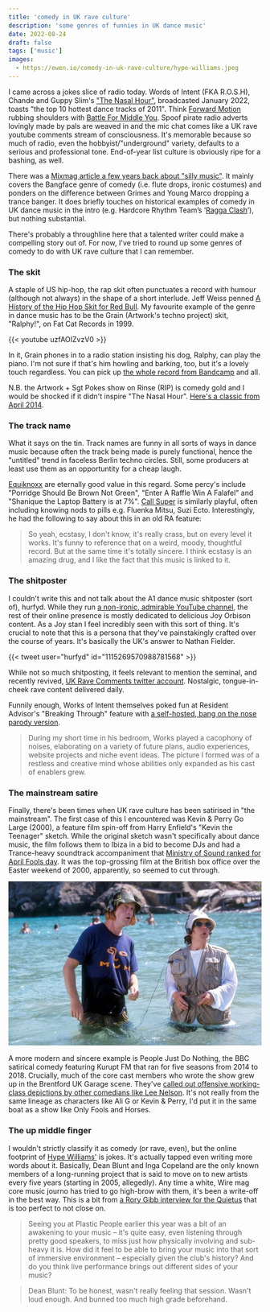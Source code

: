 ```yaml
---
title: 'comedy in UK rave culture'
description: 'some genres of funnies in UK dance music'
date: 2022-08-24
draft: false
tags: ['music']
images:
  - https://ewen.io/comedy-in-uk-rave-culture/hype-williams.jpeg
---
```


I came across a jokes slice of radio today. Words of Intent (FKA R.O.S.H),
Chande and Guppy Slim's
["The Nasal Hour"](https://soundcloud.com/balamii/the-nasal-hour-w-works-of-intent-chande-guppy-slim-january-2022),
broadcasted January 2022, toasts "the top 10 hottest dance tracks of 2011".
Think
[Forward Motion](https://www.youtube.com/watch?v=1yD2uhjQqsI&ab_channel=RECORDOirelles)
rubbing shoulders with
[Battle For Middle You](https://www.youtube.com/watch?v=aLqWjUWGYFA&ab_channel=TedHartkamp).
Spoof pirate radio adverts lovingly made by pals are weaved in and the mic chat
comes like a UK rave youtube comments stream of consciousness. It's memorable
because so much of radio, even the hobbyist/"underground" variety, defaults to a
serious and professional tone. End-of-year list culture is obviously ripe for a
bashing, as well.

There was a
[Mixmag article a few years back about "silly music"](https://mixmag.net/feature/silly-music-anti-establishment-artists-reclaiming-dance-music-funny-side).
It mainly covers the Bangface genre of comedy (i.e. flute drops, ironic
costumes) and ponders on the difference between Grimes and Young Marco dropping
a trance banger. It does briefly touches on historical examples of comedy in UK
dance music in the intro (e.g. Hardcore Rhythm Team’s
‘[Ragga Clash](https://www.youtube.com/watch?v=um9aitZBH3s)’), but nothing
substantial.

There's probably a throughline here that a talented writer could make a
compelling story out of. For now, I've tried to round up some genres of comedy
to do with UK rave culture that I can remember.

### The skit

A staple of US hip-hop, the rap skit often punctuates a record with humour
(although not always) in the shape of a short interlude. Jeff Weiss penned
[A History of the Hip Hop Skit for Red Bull](https://daily.redbullmusicacademy.com/2015/07/hip-hop-skits-history).
My favourite example of the genre in dance music has to be the Grain (Artwork's
techno project) skit, "Ralphy!", on Fat Cat Records in 1999.

{{< youtube uzfAOIZvzV0 >}}

In it, Grain phones in to a radio station insisting his dog, Ralphy, can play
the piano. I'm not sure if that's him howling and barking, too, but it's a
lovely touch regardless. You can pick up
[the whole record from Bandcamp](https://grainfc.bandcamp.com/album/untitled-g2)
and all.

N.B. the Artwork + Sgt Pokes show on Rinse (RIP) is comedy gold and I would be
shocked if it didn't inspire "The Nasal Hour".
[Here's a classic from April 2014](https://soundcloud.com/rinsefm/artwork280414).

### The track name

What it says on the tin. Track names are funny in all sorts of ways in dance
music because often the track being made is purely functional, hence the
"untitled" trend in faceless Berlin techno circles. Still, some producers at
least use them as an opportuntity for a cheap laugh.

[Equiknoxx](https://equiknoxx.bandcamp.com/) are eternally good value in this
regard. Some percy's include "Porridge Should Be Brown Not Green", "Enter A
Raffle Win A Falafel" and "Shanique the Laptop Battery is at 7%".
[Call Super](https://callsuper.bandcamp.com/) is similarly playful, often
including knowing nods to pills e.g. Fluenka Mitsu, Suzi Ecto. Interestingly, he
had the following to say about this in an old RA feature:

> So yeah, ecstasy, I don't know, it's really crass, but on every level it
> works. It's funny to reference that on a weird, moody, thoughtful record. But
> at the same time it's totally sincere. I think ecstasy is an amazing drug, and
> I like the fact that this music is linked to it.

### The shitposter

I couldn't write this and not talk about the A1 dance music shitposter (sort
of), hurfyd. While they run
[a non-ironic, admirable YouTube channel](https://www.youtube.com/channel/UCzeR0_RWnpNHe6y4DTLwE5Q),
the rest of their online presence is mostly dedicated to delicious Joy Orbison
content. As a Joy stan I feel incredibly seen with this sort of thing. It's
crucial to note that this is a persona that they've painstakingly crafted over
the course of years. It's basically the UK's answer to Nathan Fielder.

{{< tweet user="hurfyd" id="1115269570988781568" >}}

While not so much shitposting, it feels relevant to mention the seminal, and
recently revived,
[UK Rave Comments twitter account](https://twitter.com/ukravecomments?lang=en).
Nostalgic, tongue-in-cheek rave content delivered daily.

Funnily enough, Works of Intent themselves poked fun at Resident Advisor's
"Breaking Through" feature with
[a self-hosted, bang on the nose parody version](https://worksofintent.com/breaking/).

> During my short time in his bedroom, Works played a cacophony of noises,
> elaborating on a variety of future plans, audio experiences, website projects
> and niche event ideas. The picture I formed was of a restless and creative
> mind whose abilities only expanded as his cast of enablers grew.

### The mainstream satire

Finally, there's been times when UK rave culture has been satirised in "the
mainstream". The first case of this I encountered was Kevin & Perry Go Large
(2000), a feature film spin-off from Harry Enfield's "Kevin the Teenager"
sketch. While the original sketch wasn't specifically about dance music, the
film follows them to Ibiza in a bid to become DJs and had a Trance-heavy
soundtrack accompaniment that
[Ministry of Sound ranked for April Fools day](https://www.ministryofsound.com/posts/articles/2020/april/ranked-the-kevin-perry-soundtrack/).
It was the top-grossing film at the British box office over the Easter weekend
of 2000, apparently, so seemed to cut through.

![Kevin & Perry Go Large (2000)](kevin-perry.jpeg)

A more modern and sincere example is People Just Do Nothing, the BBC satirical
comedy featuring Kurupt FM that ran for five seasons from 2014 to 2018.
Crucially, much of the core cast members who wrote the show grew up in the
Brentford UK Garage scene. They've
[called out offensive working-class depictions by other comedians like Lee Nelson](https://www.nme.com/news/tv/people-just-do-nothing-creator-hits-out-at-actuall-873298).
It's not really from the same lineage as characters like Ali G or Kevin & Perry,
I'd put it in the same boat as a show like Only Fools and Horses.

### The up middle finger

I wouldn't strictly classify it as comedy (or rave, even), but the online
footprint of
[Hype Williams'](https://www.discogs.com/artist/1874027-Hype-Williams-2) is
jokes. It's actually tapped even writing more words about it. Basically, Dean
Blunt and Inga Copeland are the only known members of a long-running project
that is said to move on to new artists every five years (starting in 2005,
allegedly). Any time a white, Wire mag core music journo has tried to go
high-brow with them, it's been a write-off in the best way. This is a bit from
[a Rory Gibb interview for the Quietus](https://thequietus.com/articles/06600-hype-williams-interview)
that is too perfect to not close on.

> Seeing you at Plastic People earlier this year was a bit of an awakening to
> your music – it's quite easy, even listening through pretty good speakers, to
> miss just how physically involving and sub-heavy it is. How did it feel to be
> able to bring your music into that sort of immersive environment – especially
> given the club's history? And do you think live performance brings out
> different sides of your music?

> Dean Blunt: To be honest, wasn't really feeling that session. Wasn't loud
> enough. And bunned too much high grade beforehand.
